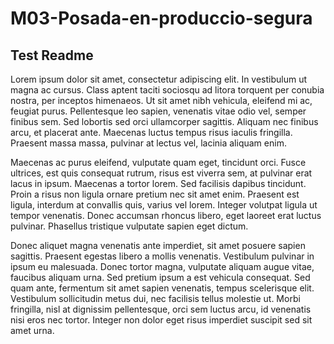 # M03-Posada-en-produccio-segura
## Test Readme 

Lorem ipsum dolor sit amet, consectetur adipiscing elit. In vestibulum ut magna ac cursus. Class aptent taciti sociosqu ad litora torquent per conubia nostra, per inceptos himenaeos. Ut sit amet nibh vehicula, eleifend mi ac, feugiat purus. Pellentesque leo sapien, venenatis vitae odio vel, semper finibus sem. Sed lobortis sed orci ullamcorper sagittis. Aliquam nec finibus arcu, et placerat ante. Maecenas luctus tempus risus iaculis fringilla. Praesent massa massa, pulvinar at lectus vel, lacinia aliquam enim.

Maecenas ac purus eleifend, vulputate quam eget, tincidunt orci. Fusce ultrices, est quis consequat rutrum, risus est viverra sem, at pulvinar erat lacus in ipsum. Maecenas a tortor lorem. Sed facilisis dapibus tincidunt. Proin a risus non ligula ornare pretium nec sit amet enim. Praesent est ligula, interdum at convallis quis, varius vel lorem. Integer volutpat ligula ut tempor venenatis. Donec accumsan rhoncus libero, eget laoreet erat luctus pulvinar. Phasellus tristique vulputate sapien eget dictum.

Donec aliquet magna venenatis ante imperdiet, sit amet posuere sapien sagittis. Praesent egestas libero a mollis venenatis. Vestibulum pulvinar in ipsum eu malesuada. Donec tortor magna, vulputate aliquam augue vitae, faucibus aliquam urna. Sed pretium ipsum a est vehicula consequat. Sed quam ante, fermentum sit amet sapien venenatis, tempus scelerisque elit. Vestibulum sollicitudin metus dui, nec facilisis tellus molestie ut. Morbi fringilla, nisl at dignissim pellentesque, orci sem luctus arcu, id venenatis nisi eros nec tortor. Integer non dolor eget risus imperdiet suscipit sed sit amet urna. 
